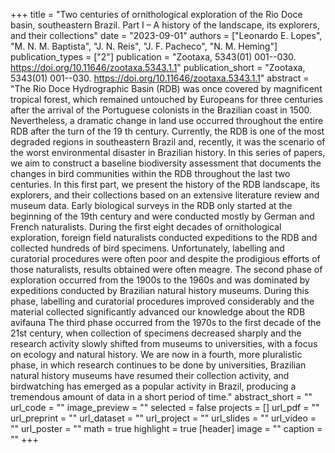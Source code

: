 +++
title = "Two centuries of ornithological exploration of the Rio Doce basin, southeastern Brazil. Part I – A history of the landscape, its explorers, and their collections"
date = "2023-09-01"
authors = ["Leonardo E. Lopes", "M. N. M. Baptista", "J. N. Reis", "J. F. Pacheco", "N. M. Heming"]
publication_types = ["2"]
publication = "Zootaxa, 5343(01) 001--030. https://doi.org/10.11646/zootaxa.5343.1.1"
publication_short = "Zootaxa, 5343(01) 001--030. https://doi.org/10.11646/zootaxa.5343.1.1"
abstract = "The Rio Doce Hydrographic Basin (RDB) was once covered by magnificent tropical forest, which remained untouched by Europeans for three centuries after the arrival of the Portuguese colonists in the Brazilian coast in 1500. Nevertheless, a dramatic change in land use occurred throughout the entire RDB after the turn of the 19 th century. Currently, the RDB is one of the most degraded regions in southeastern Brazil and, recently, it was the scenario of the worst environmental disaster in Brazilian history. In this series of papers, we aim to construct a baseline biodiversity assessment that documents the changes in bird communities within the RDB throughout the last two centuries. In this first part, we present the history of the RDB landscape, its explorers, and their collections based on an extensive literature review and museum data. Early biological surveys in the RDB only started at the beginning of the 19th century and were conducted mostly by German and French naturalists. During the first eight decades of ornithological exploration, foreign field naturalists conducted expeditions to the RDB and collected hundreds of bird specimens. Unfortunately, labelling and curatorial procedures were often poor and despite the prodigious efforts of those naturalists, results obtained were often meagre. The second phase of exploration occurred from the 1900s to the 1960s and was dominated by expeditions conducted by Brazilian natural history museums. During this phase, labelling and curatorial procedures improved considerably and the material collected significantly advanced our knowledge about the RDB avifauna The third phase occurred from the 1970s to the first decade of the 21st century, when collection of specimens decreased sharply and the research activity slowly shifted from museums to universities, with a focus on ecology and natural history. We are now in a fourth, more pluralistic phase, in which research continues to be done by universities, Brazilian natural history museums have resumed their collection activity, and birdwatching has emerged as a popular activity in Brazil, producing a tremendous amount of data in a short period of time."
abstract_short = ""
url_code = ""
image_preview = ""
selected = false
projects = []
url_pdf = ""
url_preprint = ""
url_dataset = ""
url_project = ""
url_slides = ""
url_video = ""
url_poster = ""
math = true
highlight = true
[header]
image = ""
caption = ""
+++
